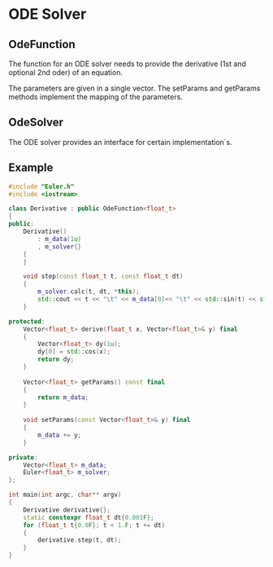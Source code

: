 # ODE Solver

## OdeFunction

The function for an ODE solver needs to provide the derivative (1st and optional 2nd oder) of an equation.

The parameters are given in a single vector. The setParams and getParams methods implement the mapping of the parameters. 

## OdeSolver

The ODE solver provides an interface for certain implementation´s. 

## Example

```cpp
#include "Euler.h"
#include <iostream>

class Derivative : public OdeFunction<float_t>
{
public:
    Derivative()
        : m_data(1u)
        , m_solver{}
    {
    }

    void step(const float_t t, const float_t dt)
    {
        m_solver.calc(t, dt, *this);
        std::cout << t << "\t" << m_data[0]<< "\t" << std::sin(t) << std::endl;
    }

protected:
    Vector<float_t> derive(float_t x, Vector<float_t>& y) final
    {
        Vector<float_t> dy(1u);
        dy[0] = std::cos(x);
        return dy;
    }
    
    Vector<float_t> getParams() const final
    {
        return m_data;
    }
    
    void setParams(const Vector<float_t>& y) final
    {
        m_data += y;
    }

private:
    Vector<float_t> m_data;
    Euler<float_t> m_solver;
};

int main(int argc, char** argv)
{
    Derivative derivative{};
    static constexpr float_t dt{0.001F};
    for (float_t t{0.0F}; t < 1.F; t += dt)
    {
        derivative.step(t, dt);
    }
}
```
